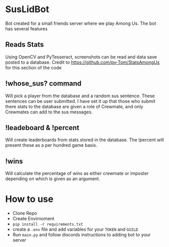 # SusLidBot

Bot created for a small friends server where we play Among Us. The bot has several features

## Reads Stats

Using OpenCV and PyTesseract, screenshots can be read and data save posted to a database. Credit to https://github.com/py-Tom/StatsAmongUs for this section of the code

## !whose_sus? command

Will pick a player from the database and a random sus sentence. These sentences can be user submitted. I have set it up that those who submit there stats to the database are given a role of Crewmate, and only Crewmates can add to the sus messages. 

## !leadeboard & !percent

Will create leaderboards from stats stored in the database. The !percent will present these as a per hundred game basis. 

## !wins 

Will calculate the percentage of wins as either crewmate or imposter depending on which is given as an argument.

# How to use

* Clone Repo
* Create Envirnoment
* `pip install -r requirements.txt`
* create a `.env` file and add variables for your `TOKEN` and `GUILD`
* Run `main.py` and follow discords instructions to adding bot to your server